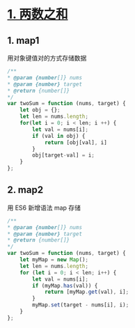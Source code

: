 # [1. 两数之和](https://leetcode-cn.com/problems/two-sum/)

## 1. map1

用对象键值对的方式存储数据

```javascript
/**
* @param {number[]} nums
* @param {number} target
* @return {number[]}
*/
var twoSum = function (nums, target) {
    let obj = {};
    let len = nums.length;
    for(let i = 0; i < len; i ++) {
        let val = nums[i];
        if (val in obj) {
            return [obj[val], i]
        }
        obj[target-val] = i;
    }
};
```

## 2. map2

用 ES6 新增语法 map 存储

```javascript
/**
* @param {number[]} nums
* @param {number} target
* @return {number[]}
*/
var twoSum = function (nums, target) {
    let myMap = new Map();
    let len = nums.length;
    for (let i = 0; i < len; i++) {
        let val = nums[i];
        if (myMap.has(val)) {
            return [myMap.get(val), i];
        }
        myMap.set(target - nums[i], i);
    }
};
```

